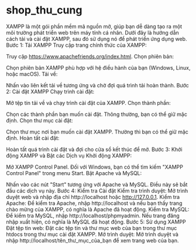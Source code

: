 # shop_thu_cung
XAMPP là một gói phần mềm mã nguồn mở, giúp bạn dễ dàng tạo ra một môi trường phát triển web trên máy tính cá nhân. Dưới đây là hướng dẫn cách tải và cài đặt XAMPP, sau đó sử dụng nó để phát triển ứng dụng web.
Bước 1: Tải XAMPP
Truy cập trang chính thức của XAMPP:

Truy cập https://www.apachefriends.org/index.html.
Chọn phiên bản:

Chọn phiên bản XAMPP phù hợp với hệ điều hành của bạn (Windows, Linux, hoặc macOS).
Tải về:

Nhấn vào liên kết tải về tương ứng và chờ đợi quá trình tải hoàn thành.
Bước 2: Cài đặt XAMPP
Chạy trình cài đặt:

Mở tệp tin tải về và chạy trình cài đặt của XAMPP.
Chọn thành phần:

Chọn các thành phần bạn muốn cài đặt. Thông thường, bạn có thể giữ mặc định.
Chọn thư mục cài đặt:

Chọn thư mục nơi bạn muốn cài đặt XAMPP. Thường thì bạn có thể giữ mặc định.
Hoàn tất cài đặt:

Hoàn tất quá trình cài đặt và đợi cho cửa sổ kết thúc để mở.
Bước 3: Khởi động XAMPP và Bật các Dịch vụ
Khởi động XAMPP:

Mở XAMPP Control Panel. Đối với Windows, bạn có thể tìm kiếm "XAMPP Control Panel" trong menu Start.
Bật Apache và MySQL:

Nhấn vào các nút "Start" tương ứng với Apache và MySQL. Điều này sẽ bắt đầu các dịch vụ này.
Bước 4: Kiểm tra Cài đặt
Kiểm tra trình duyệt:
Mở trình duyệt web và nhập địa chỉ http://localhost hoặc http://127.0.0.1.
Kiểm tra Apache:
Để kiểm tra Apache, nhập http://localhost và nếu bạn thấy trang chào mừng của XAMPP, có nghĩa là Apache đã hoạt động.
Kiểm tra MySQL:
Để kiểm tra MySQL, nhập http://localhost/phpmyadmin. Nếu trang đăng nhập xuất hiện, có nghĩa là MySQL đã hoạt động.
Bước 5: Sử dụng XAMPP
Đặt tệp tin web:
Đặt các tệp tin và thư mục web của bạn trong thư mục htdocs trong thư mục cài đặt XAMPP.
Mở trình duyệt:
Mở trình duyệt và nhập http://localhost/tên_thư_mục_của_bạn để xem trang web của bạn.
